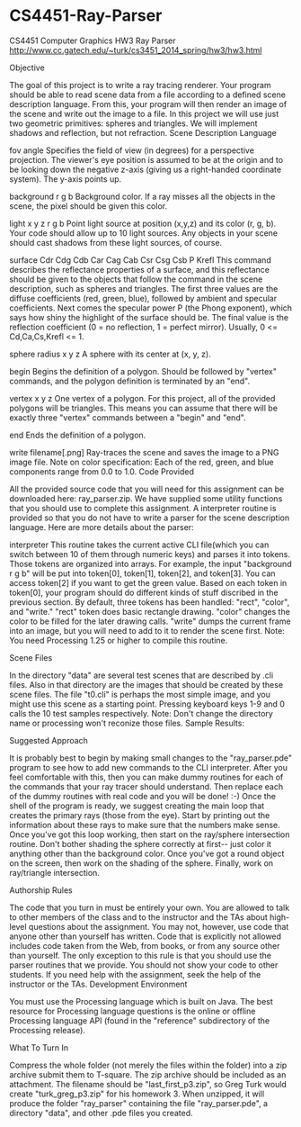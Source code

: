 CS4451-Ray-Parser
=================

CS4451 Computer Graphics HW3 Ray Parser
http://www.cc.gatech.edu/~turk/cs3451_2014_spring/hw3/hw3.html

Objective

The goal of this project is to write a ray tracing renderer. Your program should be able to read scene data from a file according to a defined scene description language. From this, your program will then render an image of the scene and write out the image to a file. In this project we will use just two geometric primitives: spheres and triangles. We will implement shadows and reflection, but not refraction.
Scene Description Language

fov angle
Specifies the field of view (in degrees) for a perspective projection. The viewer's eye position is assumed to be at the origin and to be looking down the negative z-axis (giving us a right-handed coordinate system). The y-axis points up.

background r g b
Background color. If a ray misses all the objects in the scene, the pixel should be given this color.

light x y z r g b
Point light source at position (x,y,z) and its color (r, g, b). Your code should allow up to 10 light sources. Any objects in your scene should cast shadows from these light sources, of course.

surface Cdr Cdg Cdb Car Cag Cab Csr Csg Csb P Krefl
This command describes the reflectance properties of a surface, and this reflectance should be given to the objects that follow the command in the scene description, such as spheres and triangles. The first three values are the diffuse coefficients (red, green, blue), followed by ambient and specular coefficients. Next comes the specular power P (the Phong exponent), which says how shiny the highlight of the surface should be. The final value is the reflection coefficient (0 = no reflection, 1 = perfect mirror). Usually, 0 <= Cd,Ca,Cs,Krefl <= 1.

sphere radius x y z
A sphere with its center at (x, y, z).

begin
Begins the definition of a polygon. Should be followed by "vertex" commands, and the polygon definition is terminated by an "end".

vertex x y z
One vertex of a polygon. For this project, all of the provided polygons will be triangles. This means you can assume that there will be exactly three "vertex" commands between a "begin" and "end".

end
Ends the definition of a polygon.

write filename[.png]
Ray-traces the scene and saves the image to a PNG image file.
Note on color specification: Each of the red, green, and blue components range from 0.0 to 1.0.
Code Provided

All the provided source code that you will need for this assignment can be downloaded here: ray_parser.zip. We have supplied some utility functions that you should use to complete this assignment. A interpreter routine is provided so that you do not have to write a parser for the scene description language. Here are more details about the parser:

interpreter
This routine takes the current active CLI file(which you can switch between 10 of them through numeric keys) and parses it into tokens. Those tokens are organized into arrays. For example, the input "background r g b" will be put into token[0], token[1], token[2], and token[3]. You can access token[2] if you want to get the green value. Based on each token in token[0], your program should do different kinds of stuff discribed in the previous section. By default, three tokens has been handled: "rect", "color", and "write." "rect" token does basic rectangle drawing. "color" changes the color to be filled for the later drawing calls. "write" dumps the current frame into an image, but you will need to add to it to render the scene first.
Note: You need Processing 1.25 or higher to compile this routine.

Scene Files

In the directory "data" are several test scenes that are described by .cli files. Also in that directory are the images that should be created by these scene files. The file "t0.cli" is perhaps the most simple image, and you might use this scene as a starting point. Pressing keyboard keys 1-9 and 0 calls the 10 test samples respectively. 
Note: Don't change the directory name or processing won't reconize those files.
Sample Results:

          

Suggested Approach

It is probably best to begin by making small changes to the "ray_parser.pde" program to see how to add new commands to the CLI interpreter. After you feel comfortable with this, then you can make dummy routines for each of the commands that your ray tracer should understand. Then replace each of the dummy routines with real code and you will be done! :-)
Once the shell of the program is ready, we suggest creating the main loop that creates the primary rays (those from the eye). Start by printing out the information about these rays to make sure that the numbers make sense. Once you've got this loop working, then start on the ray/sphere intersection routine. Don't bother shading the sphere correctly at first-- just color it anything other than the background color. Once you've got a round object on the screen, then work on the shading of the sphere. Finally, work on ray/triangle intersection.

Authorship Rules

The code that you turn in must be entirely your own. You are allowed to talk to other members of the class and to the instructor and the TAs about high-level questions about the assignment. You may not, however, use code that anyone other than yourself has written. Code that is explicitly not allowed includes code taken from the Web, from books, or from any source other than yourself. The only exception to this rule is that you should use the parser routines that we provide. You should not show your code to other students. If you need help with the assignment, seek the help of the instructor or the TAs.
Development Environment

You must use the Processing language which is built on Java. The best resource for Processing language questions is the online or offline Processing language API (found in the "reference" subdirectory of the Processing release).

What To Turn In

Compress the whole folder (not merely the files within the folder) into a zip archive submit them to T-square. The zip archive should be included as an attachment. The filename should be "last_first_p3.zip", so Greg Turk would create "turk_greg_p3.zip" for his homework 3. When unzipped, it will produce the folder "ray_parser" containing the file "ray_parser.pde", a directory "data", and other .pde files you created.
